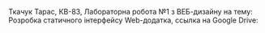 Ткачук Тарас, КВ-83, Лабораторна робота №1 з ВЕБ-дизайну на тему: Розробка статичного інтерфейсу Web-додатка, ссылка на Google Drive:
